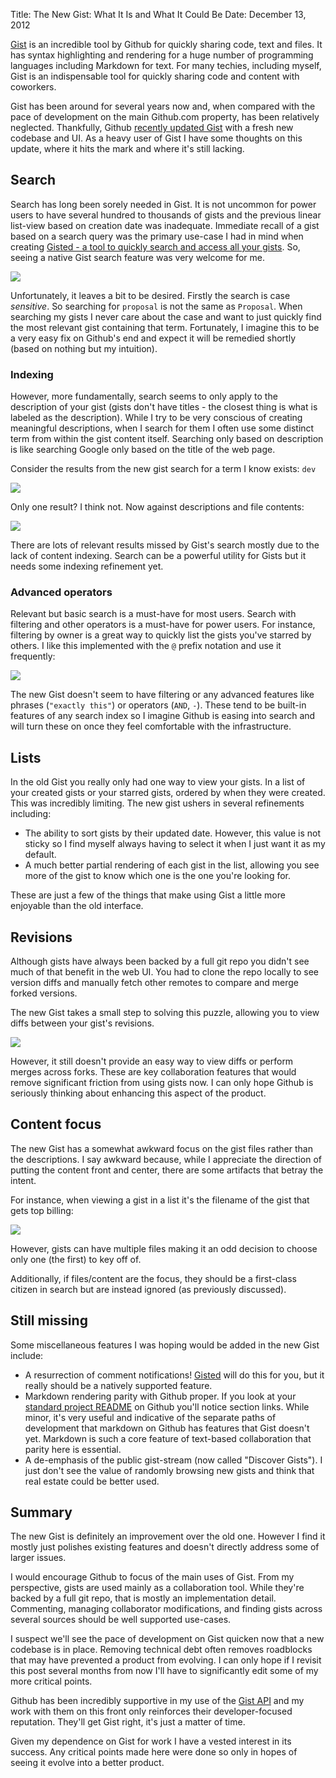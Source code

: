 Title: The New Gist: What It Is and What It Could Be
Date: December 13, 2012

[Gist](http://gist.github.com) is an incredible tool by Github for quickly sharing code, text and files. It has syntax highlighting and rendering for a huge number of programming languages including Markdown for text. For many techies, including myself, Gist is an indispensable tool for quickly sharing code and content with coworkers.

Gist has been around for several years now and, when compared with the pace of development on the main Github.com property, has been relatively neglected. Thankfully, Github [recently updated Gist](https://github.com/blog/1276-welcome-to-a-new-gist) with a fresh new codebase and UI. As a heavy user of Gist I have some thoughts on this update, where it hits the mark and where it's still lacking.

## Search

Search has long been sorely needed in Gist. It is not uncommon for power users to have several hundred to thousands of gists and the previous linear list-view based on creation date was inadequate. Immediate recall of a gist based on a search query was the primary use-case I had in mind when creating [Gisted - a tool to quickly search and access all your gists](https://gistedapp.herokuapp.com). So, seeing a native Gist search feature was very welcome for me.

![](http://f.cl.ly/items/1J0V2s471k2n0n0M2V3Y/Image%202012-12-12%20at%205.05.36%20PM.png)

Unfortunately, it leaves a bit to be desired. Firstly the search is case *sensitive*. So searching for `proposal` is not the same as `Proposal`. When searching my gists I never care about the case and want to just quickly find the most relevant gist containing that term. Fortunately, I imagine this to be a very easy fix on Github's end and expect it will be remedied shortly (based on nothing but my intuition).

### Indexing

However, more fundamentally, search seems to only apply to the description of your gist (gists don't have titles - the closest thing is what is labeled as the description). While I try to be very conscious of creating meaningful descriptions, when I search for them I often use some distinct term from within the gist content itself. Searching only based on description is like searching Google only based on the title of the web page.

Consider the results from the new gist search for a term I know exists: `dev`

![](http://f.cl.ly/items/1s2n3z0i0u0D3k1a2a06/Image%202012-12-12%20at%205.13.40%20PM.png)

Only one result? I think not. Now against descriptions and file contents:

![](http://f.cl.ly/items/1D0R3e023C0s1x3G1L3R/Image%202012-12-12%20at%205.15.22%20PM.png)

There are lots of relevant results missed by Gist's search mostly due to the lack of content indexing. Search can be a powerful utility for Gists but it needs some indexing refinement yet.

### Advanced operators

Relevant but basic search is a must-have for most users. Search with filtering and other operators is a must-have for power users. For instance, filtering by owner is a great way to quickly list the gists you've starred by others. I like this implemented with the `@` prefix notation and use it frequently:

![](http://f.cl.ly/items/081v1N2W0n2C2i3r1t2g/Image%202012-12-12%20at%208.18.31%20PM.png)

The new Gist doesn't seem to have filtering or any advanced features like phrases (`"exactly this"`) or operators (`AND`, `-`). These tend to be built-in features of any search index so I imagine Github is easing into search and will turn these on once they feel comfortable with the infrastructure.

## Lists

In the old Gist you really only had one way to view your gists. In a list of your created gists or your starred gists, ordered by when they were created. This was incredibly limiting. The new gist ushers in several refinements including:

* The ability to sort gists by their updated date. However, this value is not sticky so I find myself always having to select it when I just want it as my default.
* A much better partial rendering of each gist in the list, allowing you see more of the gist to know which one is the one you're looking for.

These are just a few of the things that make using Gist a little more enjoyable than the old interface.

## Revisions

Although gists have always been backed by a full git repo you didn't see much of that benefit in the web UI. You had to clone the repo locally to see version diffs and manually fetch other remotes to compare and merge forked versions.

The new Gist takes a small step to solving this puzzle, allowing you to view diffs between your gist's revisions.

![](http://f.cl.ly/items/1W2O1A3D3W1b322x2R1J/Image%202012-12-12%20at%208.47.55%20PM.png)

However, it still doesn't provide an easy way to view diffs or perform merges across forks. These are key collaboration features that would remove significant friction from using gists now. I can only hope Github is seriously thinking about enhancing this aspect of the product.

## Content focus

The new Gist has a somewhat awkward focus on the gist files rather than the descriptions. I say awkward because, while I appreciate the direction of putting the content front and center, there are some artifacts that betray the intent.

For instance, when viewing a gist in a list it's the filename of the gist that gets top billing:

![](http://f.cl.ly/items/242h231D36362b0C2J2c/Image%202012-12-12%20at%208.57.37%20PM.png)

However, gists can have multiple files making it an odd decision to choose only one (the first) to key off of.

Additionally, if files/content are the focus, they should be a first-class citizen in search but are instead ignored (as previously discussed).

## Still missing

Some miscellaneous features I was hoping would be added in the new Gist include:

* A resurrection of comment notifications! [Gisted](https://gistedapp.herokuapp.com) will do this for you, but it really should be a natively supported feature.
* Markdown rendering parity with Github proper. If you look at your [standard project README](https://github.com/rwdaigle/miyagi#miyagi) on Github you'll notice section links. While minor, it's very useful and indicative of the separate paths of development that markdown on Github has features that Gist doesn't yet. Markdown is such a core feature of text-based collaboration that parity here is essential.
* A de-emphasis of the public gist-stream (now called "Discover Gists"). I just don't see the value of randomly browsing new gists and think that real estate could be better used.

## Summary

The new Gist is definitely an improvement over the old one. However I find it mostly just polishes existing features and doesn't directly address some of larger issues.

I would encourage Github to focus of the main uses of Gist. From my perspective, gists are used mainly as a collaboration tool. While they're backed by a full git repo, that is mostly an implementation detail. Commenting, managing collaborator modifications, and finding gists across several sources should be well supported use-cases.

I suspect we'll see the pace of development on Gist quicken now that a new codebase is in place. Removing technical debt often removes roadblocks that may have prevented a product from evolving. I can only hope if I revisit this post several months from now I'll have to significantly edit some of my more critical points.

Github has been incredibly supportive in my use of the [Gist API](http://developer.github.com/v3/gists/) and my work with them on this front only reinforces their developer-focused reputation. They'll get Gist right, it's just a matter of time.

<p class="note" markdown="1">
Given my dependence on Gist for work I have a vested interest in its success. Any critical points made here were done so only in hopes of seeing it evolve into a better product.
</p>